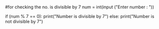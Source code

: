 #for checking the no. is divisible by 7
num = int(input ("Enter number : "))


if (num % 7 == 0):
    print("Number is divisible by 7")
else:
    print("Number is not divisible by 7")
    

